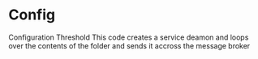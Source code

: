 # Config
Configuration Threshold
This code creates a service deamon and loops over the contents of the folder and sends it accross the message broker
